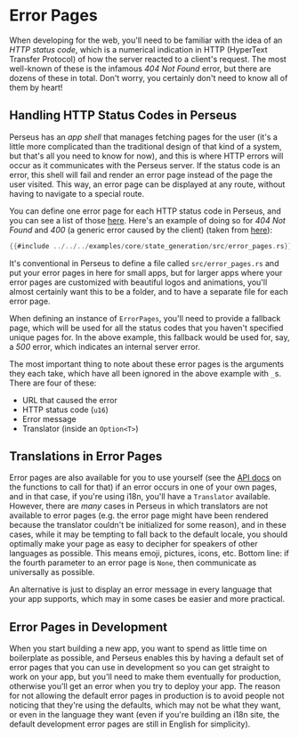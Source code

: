 # Error Pages

When developing for the web, you'll need to be familiar with the idea of an _HTTP status code_, which is a numerical indication in HTTP (HyperText Transfer Protocol) of how the server reacted to a client's request. The most well-known of these is the infamous _404 Not Found_ error, but there are dozens of these in total. Don't worry, you certainly don't need to know all of them by heart!

## Handling HTTP Status Codes in Perseus

Perseus has an _app shell_ that manages fetching pages for the user (it's a little more complicated than the traditional design of that kind of a system, but that's all you need to know for now), and this is where HTTP errors will occur as it communicates with the Perseus server. If the status code is an error, this shell will fail and render an error page instead of the page the user visited. This way, an error page can be displayed at any route, without having to navigate to a special route.

You can define one error page for each HTTP status code in Perseus, and you can see a list of those [here](https://httpstatuses.com). Here's an example of doing so for _404 Not Found_ and _400_ (a generic error caused by the client) (taken from [here](https://github.com/arctic-hen7/perseus/tree/main/examples/core/state_generation/src/error_pages.rs)):

```rust
{{#include ../../../examples/core/state_generation/src/error_pages.rs}}
```

It's conventional in Perseus to define a file called `src/error_pages.rs` and put your error pages in here for small apps, but for larger apps where your error pages are customized with beautiful logos and animations, you'll almost certainly want this to be a folder, and to have a separate file for each error page.

When defining an instance of `ErrorPages`, you'll need to provide a fallback page, which will be used for all the status codes that you haven't specified unique pages for. In the above example, this fallback would be used for, say, a _500_ error, which indicates an internal server error.

The most important thing to note about these error pages is the arguments they each take, which have all been ignored in the above example with `_`s. There are four of these:

-   URL that caused the error
-   HTTP status code (`u16`)
-   Error message
-   Translator (inside an `Option<T>`)

## Translations in Error Pages

Error pages are also available for you to use yourself (see the [API docs](https://docs.rs/perseus) on the functions to call for that) if an error occurs in one of your own pages, and in that case, if you're using i18n, you'll have a `Translator` available. However, there are _many_ cases in Perseus in which translators are not available to error pages (e.g. the error page might have been rendered because the translator couldn't be initialized for some reason), and in these cases, while it may be tempting to fall back to the default locale, you should optimally make your page as easy to decipher for speakers of other languages as possible. This means emoji, pictures, icons, etc. Bottom line: if the fourth parameter to an error page is `None`, then communicate as universally as possible.

An alternative is just to display an error message in every language that your app supports, which may in some cases be easier and more practical.

## Error Pages in Development

When you start building a new app, you want to spend as little time on boilerplate as possible, and Perseus enables this by having a default set of error pages that you can use in development so you can get straight to work on your app, but you'll need to make them eventually for production, otherwise you'll get an error when you try to deploy your app. The reason for not allowing the default error pages in production is to avoid people not noticing that they're using the defaults, which may not be what they want, or even in the language they want (even if you're building an i18n site, the default development error pages are still in English for simplicity).

